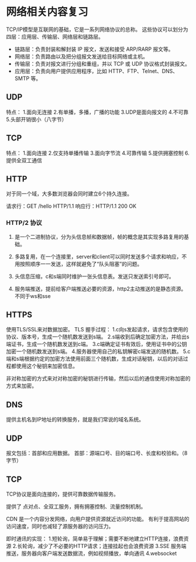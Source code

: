 # 网络相关内容复习
TCP/IP模型是互联网的基础，它是一系列网络协议的总称。
这些协议可以划分为四层：应用层、传输层、网络层和链路层。

* 链路层：负责封装和解封装 IP 报文，发送和接受 ARP/RARP 报文等。
* 网络层：负责路由以及把分组报文发送给目标网络或主机。
* 传输层：负责对报文进行分组和重组，并以 TCP 或 UDP 协议格式封装报文。
* 应用层：负责向用户提供应用程序，比如 HTTP、FTP、Telnet、DNS、SMTP 等。


## UDP
特点：
1.面向无连接
2.有单播，多播，广播的功能
3.UDP是面向报文的
4.不可靠
5.头部开销很小（八字节）

## TCP
特点：
1.面向连接
2.仅支持单播传输
3.面向字节流
4.可靠传输
5.提供拥塞控制
6.提供全双工通信


## HTTP
对于同一个域，大多数浏览器会同时建立6个持久连接。

请求行：GET /hello HTTP/1.1
响应行：HTTP/1.1 200 OK

### HTTP/2 协议
1. 是一个二进制协议，分为头信息帧和数据帧，帧的概念是其实现多路复用的基础。

2. 多路复用，在一个连接里，server和client可以同时发送多个请求和响应，不用按照顺序一一发送，这样就避免了“队头阻塞”的问题。

3. 头信息压缩，c和s端同时维护一张头信息表。发送只发送索引号即可。

4. 服务端推送，提前给客户端推送必要的资源，http2主动推送的是静态资源。不同于ws和sse

## HTTPS
使用TLS/SSL来对数据加密。
TLS 握手过程：
1.c向s发起请求，请求包含使用的协议、版本号，生成一个随机数发送到s端。
2.s端收到后确定加密方法，并给出s端证书，生成一个随机数发送到c端。
3.c端确定证书有效后，使用证书中的公钥加密一个随机数发送到s端。
4.服务器使用自己的私钥解密c端发送的随机数。
5.c端和s端根据约定的加密方法使用前面三个随机数，生成对话秘钥，以后的对话过程都使用这个秘钥来加密信息。

非对称加密的方式来对对称加密的秘钥进行传输，然后以后的通信使用对称加密的方式来加密。

## DNS
提供主机名到IP地址的转换服务，就是我们常说的域名系统。


## UDP
报文包括：首部和应用数据。
首部：源端口号、目的端口号、长度和校验和。（8字节）


## TCP
TCP协议是面向连接的，提供可靠数据传输服务。

提供了 点对点、全双工服务，拥有拥塞控制、流量控制机制。

CDN 是一个内容分发网络，向用户提供资源就近访问的功能。
有利于提高网站的访问速度，同时也减轻了源服务器的访问压力。

即时通讯的实现：
1.短轮询，简单易于理解；需要不断地建立HTTP连接，浪费资源
2.长轮询，减少了不必要的HTTP请求；连接挂起也会浪费资源
3.SSE 服务端推送，服务器向客户端发送数据流，例如视频播放，单向通讯
4.websocket
